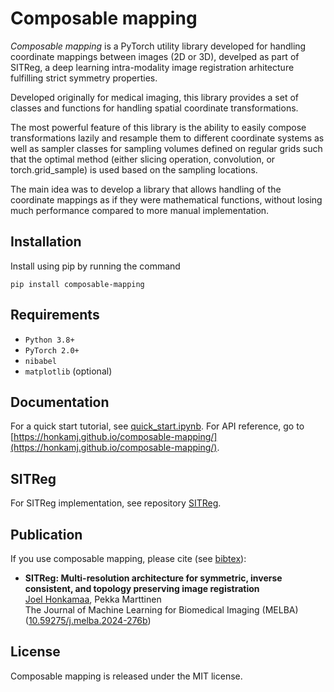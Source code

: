 # Composable mapping

*Composable mapping* is a PyTorch utility library developed for handling
coordinate mappings between images (2D or 3D), develped as part of SITReg, a
deep learning intra-modality image registration arhitecture fulfilling strict
symmetry properties.

Developed originally for medical imaging, this library provides a set of classes
and functions for handling spatial coordinate transformations.

The most powerful feature of this library is the ability to easily compose
transformations lazily and resample them to different coordinate systems as well
as sampler classes for sampling volumes defined on regular grids such that the
optimal method (either slicing operation, convolution, or torch.grid_sample) is
used based on the sampling locations.

The main idea was to develop a library that allows handling of the coordinate
mappings as if they were mathematical functions, without losing much performance
compared to more manual implementation.

## Installation

Install using pip by running the command

    pip install composable-mapping

## Requirements

- `Python 3.8+`
- `PyTorch 2.0+`
- `nibabel`
- `matplotlib` (optional)

## Documentation

For a quick start tutorial, see [quick_start.ipynb](tutorials/quick_start.ipynb). For API reference, go to [https://honkamj.github.io/composable-mapping/](https://honkamj.github.io/composable-mapping/).

## SITReg

For SITReg implementation, see repository [SITReg](https://github.com/honkamj/SITReg).

## Publication

If you use composable mapping, please cite (see [bibtex](citations.bib)):

- **SITReg: Multi-resolution architecture for symmetric, inverse consistent, and topology preserving image registration**  
[Joel Honkamaa](https://github.com/honkamj "Joel Honkamaa"), Pekka Marttinen  
The Journal of Machine Learning for Biomedical Imaging (MELBA) ([10.59275/j.melba.2024-276b](https://doi.org/10.59275/j.melba.2024-276b "10.59275/j.melba.2024-276b"))

## License

Composable mapping is released under the MIT license.
